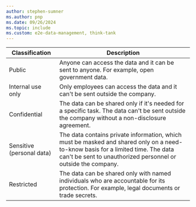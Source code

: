 ```yaml
---
author: stephen-sumner
ms.author: pnp
ms.date: 09/26/2024
ms.topic: include
ms.custom: e2e-data-management, think-tank
---
```


| Classification | Description |
|---|---|
| Public | Anyone can access the data and it can be sent to anyone. For example, open government data. |
| Internal use only | Only employees can access the data and it can't be sent outside the company. |
| Confidential | The data can be shared only if it's needed for a specific task. The data can't be sent outside the company without a non-disclosure agreement. |
| Sensitive (personal data) | The data contains private information, which must be masked and shared only on a need-to-know basis for a limited time. The data can't be sent to unauthorized personnel or outside the company. |
| Restricted | The data can be shared only with named individuals who are accountable for its protection. For example, legal documents or trade secrets. |
